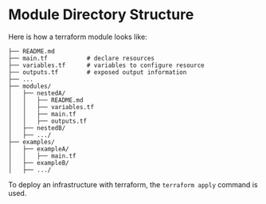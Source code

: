 # Module Directory Structure
Here is how a terraform module looks like:
```
├── README.md
├── main.tf           # declare resources
├── variables.tf      # variables to configure resource
├── outputs.tf        # exposed output information
├── ...
├── modules/
│   ├── nestedA/
│   │   ├── README.md
│   │   ├── variables.tf
│   │   ├── main.tf
│   │   ├── outputs.tf
│   ├── nestedB/
│   ├── .../
├── examples/
│   ├── exampleA/
│   │   ├── main.tf
│   ├── exampleB/
│   ├── .../
```

To deploy an infrastructure with terraform, the `terraform apply` command is
used.

